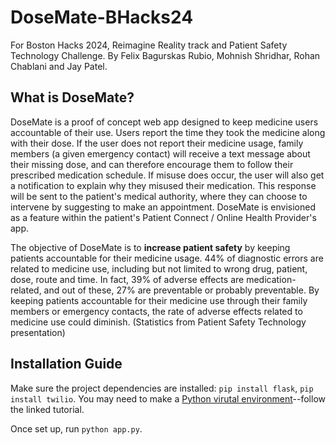 # DoseMate-BHacks24
For Boston Hacks 2024, Reimagine Reality track and Patient Safety Technology Challenge. By Felix Bagurskas Rubio, Mohnish Shridhar, Rohan Chablani and Jay Patel. 

## What is DoseMate?

DoseMate is a proof of concept web app designed to keep medicine users accountable of their use. Users report the time they took the medicine along with their dose. If the user does not report their medicine usage, family members (a given emergency contact) will receive a text message about their missing dose, and can therefore encourage them to follow their prescribed medication schedule. If misuse does occur, the user will also get a notification to explain why they misused their medication. This response will be sent to the patient's medical authority, where they can choose to intervene by suggesting to make an appointment. DoseMate is envisioned as a feature within the patient's Patient Connect / Online Health Provider's app. 

The objective of DoseMate is to **increase patient safety** by keeping patients accountable for their medicine usage. 44% of diagnostic errors are related to medicine use, including but not limited to wrong drug, patient, dose, route and time. In fact, 39% of adverse effects are medication-related, and out of these, 27% are preventable or probably preventable. By keeping patients accountable for their medicine use through their family members or emergency contacts, the rate of adverse effects related to medicine use could diminish. (Statistics from Patient Safety Technology presentation)

## Installation Guide
Make sure the project dependencies are installed: `pip install flask`, `pip install twilio`. You may need to make a [Python virutal environment](https://docs.python.org/3/library/venv.html)--follow the linked tutorial.

Once set up, run `python app.py`.
